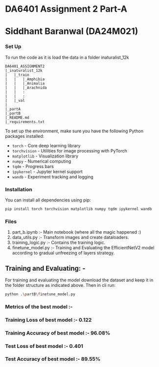 # DA6401 Assignment 2 Part-A
# Siddhant Baranwal (DA24M021)


### Set Up
To run the code as it is load the data in a folder inaturalist_12k
```
DA6401_ASSIGNMENT2
|_inaturalist_12k
|   |_train
|   |   |_Amphibia
|   |   |_Animalia
|   |   |_Arachnida
|   |   :
|   |   :
|   |_val
|
|_partA
|_partB
|_README.md
|_requirements.txt
```

To set up the environment, make sure you have the following Python packages installed:

- `torch` - Core deep learning library
- `torchvision` - Utilities for image processing with PyTorch
- `matplotlib` - Visualization library
- `numpy` - Numerical computing
- `tqdm` - Progress bars
- `ipykernel` - Jupyter kernel support
- `wandb` - Experiment tracking and logging

### Installation
You can install all dependencies using pip:

```bash
pip install torch torchvision matplotlib numpy tqdm ipykernel wandb
```

### Files
1. part_b.ipynb :- Main notebook (where all the magic happened :)
2. data_utils.py :- Transform images and create dataloaders.
3. training_logic.py :- Contains the training logic.
4. finetune_model.py :- Training and Evaluating the EfficientNetV2 model according to gradual unfreezing of layers strategy.


## Training and Evaluating: -
For training and evaluating the model download the dataset and keep it in the folder structure as indicated above.
Then in cli run:
```bash
python .\partB\finetune_model.py
``` 

### Metrics of the best model :-
### Training Loss of best model :- 0.122
### Training Accuracy of best model :- 96.08%
### Test Loss of best model :- 0.401
### Test Accuracy of best model :- 89.55%